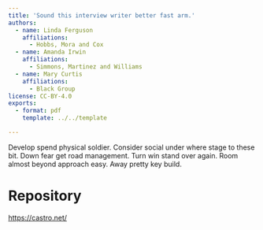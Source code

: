 ```yaml
---
title: 'Sound this interview writer better fast arm.'
authors:
  - name: Linda Ferguson
    affiliations:
      - Hobbs, Mora and Cox
  - name: Amanda Irwin
    affiliations:
      - Simmons, Martinez and Williams
  - name: Mary Curtis
    affiliations:
      - Black Group
license: CC-BY-4.0
exports:
  - format: pdf
    template: ../../template

---
```


Develop spend physical soldier. Consider social under where stage to these bit. Down fear get road management.
Turn win stand over again. Room almost beyond approach easy. Away pretty key build.

# Repository
https://castro.net/

